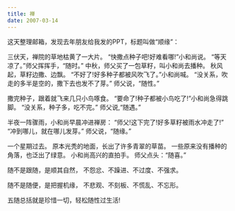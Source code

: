 ```yaml
---
title: 禅
date: 2007-03-14
---
```

这天整理邮箱，发现去年朋友给我发的PPT，标题叫做“顺缘”：
 
三伏天，禅院的草地枯黄了一大片。
“快撒点种子吧!好难看哪!”小和尚说。
“等天凉了。”师父挥挥手，“随时。”
中秋，师父买了一包草籽，叫小和尚去播种。
秋风起，草籽边撒、边飘。
“不好了!好多种子都被风吹飞了。”小和尚喊。
“没关系，吹走的多半是空的，撒下去也发不了芽。”
师父说，“随性。”
 
撒完种子，跟着就飞来几只小鸟啄食。
“要命了!种子都被小鸟吃了!”小和尚急得跳脚。
“没关系，种子多，吃不完。”
师父说,“随遇。”
 
半夜一阵骤雨，小和尚早晨冲进禅房：
“师父!这下完了!好多草籽被雨水冲走了!”
“冲到哪儿，就在哪儿发芽。”
师父说，“随缘。”
 
一个星期过去。
原本光秃的地面，长出了许多青翠的草苗。
一些原来没有播种的角落，也泛出了绿意。
小和尚高兴的直拍手。
师父点头：“随喜。”
 
随不是跟随，是顺其自然，
不怨忿、不躁进、不过度、不强求。
 
随不是随便，是把握机缘，
不悲观、不刻板、不慌乱、不忘形。
 
五随总括就是珍惜一切，轻松随性过生活!
